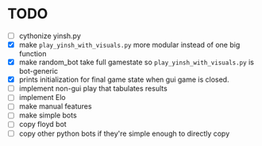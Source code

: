 # TODO

- [ ] cythonize yinsh.py
- [x] make `play_yinsh_with_visuals.py` more modular instead of one big function
- [x] make random_bot take full gamestate so `play_yinsh_with_visuals.py` is bot-generic
- [x] prints initialization for final game state when gui game is closed.
- [ ] implement non-gui play that tabulates results
- [ ] implement Elo
- [ ] make manual features
- [ ] make simple bots
- [ ] copy floyd bot
- [ ] copy other python bots if they're simple enough to directly copy
